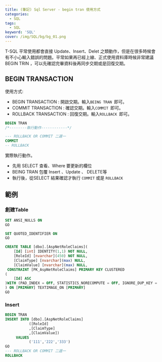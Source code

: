 ```yaml
---
title: (筆記) Sql Server - begin tran 使用方式
categories:
  - SQL
tags: 
  - SQL
keyword: 'SQL'
cover: /img/SQL/bg/bg_01.png
---
```


T-SQL 平常使用都會直接 Update、Insert、Delet 之類動作，但是在很多時候會有不小心輸入錯誤的問題。平常如果再已經上線、正式使用資料庫時候非常建議BEGIN TRIN ，可以先確認完畢資料後再同步交期或是回復交期。

## BEGIN TRANSACTION
使用方式:
- BEGIN TRANSACTION    : 開啟交期。輸入```BEING TRAN ```即可。
- COMMIT TRANSACTION   : 確認交期。輸入```COMMIT ```即可。
- ROLLBACK TRANSACTION : 回復交期。輸入```ROLLBACK ```即可。

```sql
BEGIN TRAN
/*--------執行動作------------*/

--- ROLLBACK OR COMMIT 二選一
COMMIT 
-- ROLLBACK
```

實際執行動作。
- 先用 SELECT 查看、Where 要更新的欄位
- BEING TRAN 包覆 Insert 、Update 、 DELETE等
- 執行後，從SELECT 結果確認才執行 ```COMMIT``` 或是 ```ROLLBACK```


## 範例
### 創建Table
```sql
SET ANSI_NULLS ON
GO

SET QUOTED_IDENTIFIER ON
GO

CREATE TABLE [dbo].[AspNetRoleClaims](
	[Id] [int] IDENTITY(1,1) NOT NULL,
	[RoleId] [nvarchar](450) NOT NULL,
	[ClaimType] [nvarchar](max) NULL,
	[ClaimValue] [nvarchar](max) NULL,
 CONSTRAINT [PK_AspNetRoleClaims] PRIMARY KEY CLUSTERED 
(
	[Id] ASC
)WITH (PAD_INDEX = OFF, STATISTICS_NORECOMPUTE = OFF, IGNORE_DUP_KEY = OFF, ALLOW_ROW_LOCKS = ON, ALLOW_PAGE_LOCKS = ON, OPTIMIZE_FOR_SEQUENTIAL_KEY = OFF) ON [PRIMARY]
) ON [PRIMARY] TEXTIMAGE_ON [PRIMARY]
GO
```

### Insert
```sql
BEGIN TRAN
INSERT INTO [dbo].[AspNetRoleClaims]
           ([RoleId]
           ,[ClaimType]
           ,[ClaimValue])
     VALUES
           ('111','222','333')
GO
--- ROLLBACK OR COMMIT 二選一
ROLLBACK
```

